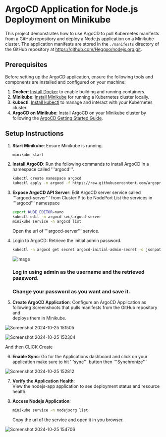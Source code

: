 # ArgoCD Application for Node.js Deployment on Minikube

This project demonstrates how to use ArgoCD to pull Kubernetes manifests from a GitHub repository and deploy a Node.js application on a Minikube cluster. The application manifests are stored in the `./manifests` directory of the GitHub repository at https://github.com/Heggoo/nodejs.org.git.

## Prerequisites

Before setting up the ArgoCD application, ensure the following tools and components are installed and configured on your machine:

1. **Docker**: [Install Docker](https://docs.docker.com/get-docker/) to enable building and running containers.
2. **Minikube**: [Install Minikube](https://minikube.sigs.k8s.io/docs/start/) for running a Kubernetes cluster locally.
3. **kubectl**: [Install kubectl](https://kubernetes.io/docs/tasks/tools/install-kubectl/) to manage and interact with your Kubernetes cluster.
4. **ArgoCD on Minikube**: Install ArgoCD on your Minikube cluster by following the [ArgoCD Getting Started Guide](https://argo-cd.readthedocs.io/en/stable/getting_started/).

## Setup Instructions

1.  **Start Minikube**: Ensure Minikube is running.
    ```bash
    minikube start
2. **Install ArgoCD**: Run the following commands to install ArgoCD in a namespace called '''argocd'''.
    ```bash
    kubectl create namespace argocd
    kubectl apply -n argocd -f https://raw.githubusercontent.com/argoproj/argo-cd/stable/manifests/install.yaml
    ```
3. **Expose ArgoCD API Server**: Edit ArgoCD server service called '''argocd-server''' from ClusterIP to be NodePort
     List the services in '''argocd''' namespace
    ```bash
    export KUBE_EDITOR=nano
    kubectl edit -n argocd svc/argocd-server
    minikube service -n argocd list
    ```
    Open the url of '''argocd-server''' service.
4. Login to ArgoCD: Retrieve the initial admin password.
   ```bash
   kubectl -n argocd get secret argocd-initial-admin-secret -o jsonpath="{.data.password}" | base64 -d; echo
   ```

   ![image](https://github.com/user-attachments/assets/18034ce6-13a1-4ddf-92b0-0d4115e38f0b)

   ### Log in using admin as the username and the retrieved password. 
   ### Change your password as you want and save it.

5.  **Create ArgoCD Application**:
     Configure an ArgoCD Application as following Screenshoots that pulls manifests from the GitHub repository and       
     deploys them in Minikube.

   ![Screenshot 2024-10-25 151505](https://github.com/user-attachments/assets/e09a114c-c9ed-4226-9e4b-0c6e05425e03)

   ![Screenshot 2024-10-25 152304](https://github.com/user-attachments/assets/0a8c34b3-aa83-487e-8e83-33c7c4d12cfd)

   And then CLICK Create

6. **Enable Sync**:
    Go for the Applications dashboard and click on your application make sure to hit '''sync''' button then '''Synchronize'''

  ![Screenshot 2024-10-25 152812](https://github.com/user-attachments/assets/fdacd767-f93f-433b-b8f5-3d67603eab0e)

7. **Verify the Application Health**:    
    View the nodejs-app application to see deployment status and resource health.

8. **Access Nodejs Application**:
   ```bash
   minikube service -n nodejsorg list
   ```
   Copy the url of the service and open it in you browser.   

![Screenshot 2024-10-25 154706](https://github.com/user-attachments/assets/67118a99-b39d-44bb-868e-07f26877fb2b)
